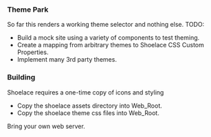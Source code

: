 ### Theme Park
So far this renders a working theme selector and nothing else.
TODO:
- Build a mock site using a variety of components to test theming.
- Create a mapping from arbitrary themes to Shoelace CSS Custom Properties.
- Implement many 3rd party themes.

### Building
Shoelace requires a one-time copy of icons and styling
- Copy the shoelace assets directory into Web_Root.
- Copy the shoelace theme css files into Web_Root.

Bring your own web server.

